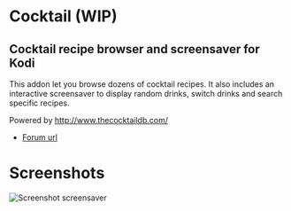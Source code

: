 
# Cocktail (WIP)
## Cocktail recipe browser and screensaver for Kodi

This addon let you browse dozens of cocktail recipes.
It also includes an interactive screensaver to display random drinks, switch drinks and search specific recipes.

Powered by http://www.thecocktaildb.com/

* [Forum url](http://forum.kodi.tv/showthread.php?tid=235298)

# Screenshots

![Screenshot screensaver](http://s10.postimg.org/n9lnuqu6h/cocktailscreensaver.png)
